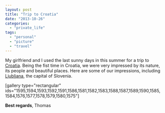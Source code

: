 ```yaml
---
layout: post
title: "Trip to Croatia"
date: "2013-10-26"
categories: 
  - "private_life"
tags: 
  - "personal"
  - "picture"
  - "travel"
---
```


My girlfriend and I used the last sunny days in this summer for a trip to [Croatia](http://en.wikipedia.org/wiki/Croatia). Being the fist time in Croatia, we were very impressed by its nature, its people and beautiful places. Here are some of our impressions, including [Ljubljana](http://en.wikipedia.org/wiki/Ljubljana), the capital of Slovenia.

\[gallery type="rectangular" ids="1595,1594,1593,1592,1591,1586,1581,1582,1583,1588,1587,1589,1590,1585,1584,1576,1577,1578,1579,1580,1575"\]

**Best regards**, Thomas
